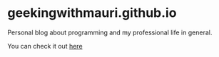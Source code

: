 # geekingwithmauri.github.io
Personal blog about programming and my professional life in general.

You can check it out [here](https://geekingwithmauri.github.io/)
